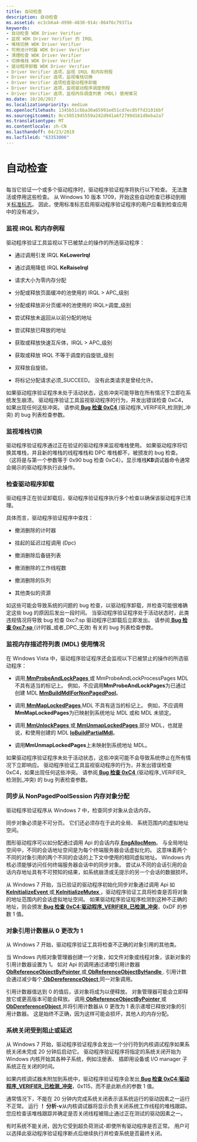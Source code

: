 ```yaml
---
title: 自动检查
description: 自动检查
ms.assetid: ec3cb6a4-d990-4830-914c-064f6c79371a
keywords:
- 自动检查 WDK Driver Verifier
- 监视 WDK Driver Verifier 的 IRQL
- 堆栈切换 WDK Driver Verifier
- 可用池计时器 WDK Driver Verifier
- 清理检查 WDK Driver Verifier
- 切换堆栈 WDK Driver Verifier
- 驱动程序卸载 WDK Driver Verifier
- Driver Verifier 选项，监视 IRQL 和内存例程
- Driver Verifier 选项，监视堆栈切换
- Driver Verifier 选项检查驱动程序卸载
- Driver Verifier 选项，监视驱动程序调度例程
- Driver Verifier 选项，监视内存调度列表 (MDL) 使用情况
ms.date: 10/20/2017
ms.localizationpriority: medium
ms.openlocfilehash: 1345b51c6ba30a65991ed51cd7ec85ffd31016bf
ms.sourcegitcommit: 0cc5051945559a242d941a6f2799d161d8eba2a7
ms.translationtype: MT
ms.contentlocale: zh-CN
ms.lasthandoff: 04/23/2019
ms.locfileid: "63353006"
---
```

# <a name="automatic-checks"></a>自动检查


## <span id="ddk_automatic_checks_tools"></span><span id="DDK_AUTOMATIC_CHECKS_TOOLS"></span>


每当它验证一个或多个驱动程序时，驱动程序验证程序将执行以下检查。 无法激活或停用这些检查。 从 Windows 10 版本 1709，开始这些自动检查已移动到相关[标准标志](verifier-command-line.md)。 因此，使用标准标志启用驱动程序验证程序的用户应看到检查应用中的没有减少。

### <a name="span-idddkmonitoringirqlandmemoryroutinestoolsspanspan-idddkmonitoringirqlandmemoryroutinestoolsspanmonitoring-irql-and-memory-routines"></a><span id="ddk_monitoring_irql_and_memory_routines_tools"></span><span id="DDK_MONITORING_IRQL_AND_MEMORY_ROUTINES_TOOLS"></span>监视 IRQL 和内存例程

驱动程序验证工具监视以下已被禁止的操作的所选驱动程序：

-   通过调用引发 IRQL **KeLowerIrql**

-   通过调用降低 IRQL **KeRaiseIrql**

-   请求大小为零内存分配

-   分配或释放页面缓冲的池使用的 IRQL &gt; APC\_级别

-   分配或释放非分页缓冲的池使用的 IRQL&gt;调度\_级别

-   尝试释放未返回从以前分配的地址

-   尝试释放已释放的地址

-   获取或释放快速互斥体，IRQL &gt; APC\_级别

-   获取或释放 IRQL 不等于调度的自旋锁\_级别

-   双释放自旋锁。

-   将标记分配请求必须\_SUCCEED。 没有此类请求是曾经允许。

如果驱动程序验证程序未处于活动状态，这些冲突可能导致在所有情况下立即在系统发生崩溃。 驱动程序验证工具监视驱动程序的行为，并发出错误检查 0xC4，如果出现任何这些冲突。 请参阅[ **Bug 检查 0xC4** ](https://msdn.microsoft.com/library/windows/hardware/ff560187) (驱动程序\_VERIFIER\_检测到\_冲突) 的 bug 列表检查参数。

### <a name="span-idddkmonitoringstackswitchingtoolsspanspan-idddkmonitoringstackswitchingtoolsspanmonitoring-stack-switching"></a><span id="ddk_monitoring_stack_switching_tools"></span><span id="DDK_MONITORING_STACK_SWITCHING_TOOLS"></span>监视堆栈切换

驱动程序验证程序通过正在验证的驱动程序来监视堆栈使用。 如果驱动程序将切换其堆栈，并且新的堆栈的线程堆栈和 DPC 堆栈都不，被颁发的 bug 检查。 （这将是与第一个参数等于 0x90 bug 检查 0xC4）。显示堆栈**KB**调试器命令通常会揭示的驱动程序执行此操作。

### <a name="span-idddkcheckingondriverunloadtoolsspanspan-idddkcheckingondriverunloadtoolsspanchecking-on-driver-unload"></a><span id="ddk_checking_on_driver_unload_tools"></span><span id="DDK_CHECKING_ON_DRIVER_UNLOAD_TOOLS"></span>检查驱动程序卸载

驱动程序正在验证卸载后，驱动程序验证程序执行多个检查以确保该驱动程序已清理。

具体而言，驱动程序验证程序中查找：

-   撤消删除的计时器

-   挂起的延迟过程调用 (Dpc)

-   撤消删除后备链列表

-   撤消删除的工作线程数

-   撤消删除的队列

-   其他类似的资源

如这些可能会导致系统的问题的 bug 检查，以驱动程序卸载，并检查可能很难确定这些 bug 的原因后发出一段时间。 当驱动程序验证程序处于活动状态时，此类违规情况将导致 bug 检查 0xc7:sp 驱动程序已卸载后立即发出。 请参阅[ **Bug 检查 0xc7:sp** ](https://msdn.microsoft.com/library/windows/hardware/ff560198) (计时器\_或者\_DPC\_无效) 有关的 bug 列表检查参数。


### <a name="span-idmonitoringmemorydescriptorlistmdlusagespanspan-idmonitoringmemorydescriptorlistmdlusagespanspan-idmonitoringmemorydescriptorlistmdlusagespanmonitoring-memory-descriptor-list-mdl-usage"></a><span id="Monitoring__Memory_Descriptor_List__MDL__Usage"></span><span id="monitoring__memory_descriptor_list__mdl__usage"></span><span id="MONITORING__MEMORY_DESCRIPTOR_LIST__MDL__USAGE"></span>监视内存描述符列表 (MDL) 使用情况

在 Windows Vista 中，驱动程序验证程序还会监视以下已被禁止的操作的所选驱动程序：

-   调用[ **MmProbeAndLockPages** ](https://msdn.microsoft.com/library/windows/hardware/ff554664)或 MmProbeAndLockProcessPages MDL 不具有适当的标记上。 例如，不应调用**MmProbeAndLockPages**为已通过创建 MDL [ **MmBuildMdlForNonPagedPool**](https://msdn.microsoft.com/library/windows/hardware/ff554498)。

-   调用[ **MmMapLockedPages** ](https://msdn.microsoft.com/library/windows/hardware/ff554622) MDL 不具有适当的标记上。 例如，不应调用**MmMapLockedPages**为已映射到系统地址 MDL 或和 MDL 未锁定。

-   调用[ **MmUnlockPages** ](https://msdn.microsoft.com/library/windows/hardware/ff556381)或[ **MmUnmapLockedPages** ](https://msdn.microsoft.com/library/windows/hardware/ff556391)部分 MDL，也就是说，和使用创建的 MDL [ **IoBuildPartialMdl**](https://msdn.microsoft.com/library/windows/hardware/ff548324)。

-   调用**MmUnmapLockedPages**上未映射到系统地址 MDL。

如果驱动程序验证程序未处于活动状态，这些冲突可能不会导致系统停止在所有情况下立即响应。 驱动程序验证工具监视驱动程序的行为，并发出错误检查 0xC4，如果出现任何这些冲突。 请参阅[ **Bug 检查 0xC4** ](https://msdn.microsoft.com/library/windows/hardware/ff560187) (驱动程序\_VERIFIER\_检测到\_冲突) 的 bug 列表检查参数。

### <a name="span-idsynchronizationobjectallocationfromnonpagedpoolsessionmemoryspanspan-idsynchronizationobjectallocationfromnonpagedpoolsessionmemoryspanspan-idsynchronizationobjectallocationfromnonpagedpoolsessionmemoryspansynchronization-object-allocation-from-nonpagedpoolsession-memory"></a><span id="Synchronization_Object_Allocation_from_NonPagedPoolSession_Memory"></span><span id="synchronization_object_allocation_from_nonpagedpoolsession_memory"></span><span id="SYNCHRONIZATION_OBJECT_ALLOCATION_FROM_NONPAGEDPOOLSESSION_MEMORY"></span>同步从 NonPagedPoolSession 内存对象分配

驱动程序验证程序从 Windows 7 中，检查同步对象从会话内存。

同步对象必须是不可分页。 它们还必须存在于此的全局、 系统范围内的虚拟地址空间。

图形驱动程序可以如分配通过调用 Api 的会话内存[ **EngAllocMem**](https://msdn.microsoft.com/library/windows/hardware/ff564176)。 与全局地址空间中，不同的会话地址空间是为每个终端服务器会话虚拟化的。 这意味着两个不同的对象引用的两个不同的会话的上下文中使用的相同虚拟地址。 Windows 内核必须能够访问任何终端服务器会话中的同步对象。 尝试从不同的会话引用的会话内存地址具有不可预知的结果，如系统崩溃或无提示的另一个会话的数据损坏。

从 Windows 7 开始，当已验证的驱动程序初始化同步对象通过调用 Api 如[ **KeInitializeEvent** ](https://msdn.microsoft.com/library/windows/hardware/ff552137)或[ **KeInitializeMutex** ](https://msdn.microsoft.com/library/windows/hardware/ff552147)，驱动程序验证工具将检查是否将对象的地址范围内的会话虚拟地址空间。 如果驱动程序验证程序检测到这种不正确的地址，则会颁发[ **Bug 检查 0xC4:驱动程序\_VERIFIER\_已检测\_冲突**](https://msdn.microsoft.com/library/windows/hardware/ff560187)，0xDF 的参数 1 值。

### <a name="span-idobjectreferencecounterchangesfrom0to1spanspan-idobjectreferencecounterchangesfrom0to1spanspan-idobjectreferencecounterchangesfrom0to1spanobject-reference-counter-changes-from-0-to-1"></a><span id="Object_Reference_Counter_Changes_from_0_to_1"></span><span id="object_reference_counter_changes_from_0_to_1"></span><span id="OBJECT_REFERENCE_COUNTER_CHANGES_FROM_0_TO_1"></span>对象引用计数器从 0 更改为 1

从 Windows 7 开始，驱动程序验证工具将检查不正确的对象引用的其他类。

当 Windows 内核对象管理器创建一个对象，如文件对象或线程对象，该新对象的引用计数器设置为 1。 如对 Api 的调用通过递增引用计数器[ **ObReferenceObjectByPointer** ](https://msdn.microsoft.com/library/windows/hardware/ff558686)或[ **ObReferenceObjectByHandle** ](https://msdn.microsoft.com/library/windows/hardware/ff558679). 引用计数会通过减少每个[ **ObDereferenceObject** ](https://msdn.microsoft.com/library/windows/hardware/ff557724)同一对象调用。

引用计数器值达到 0 的值后，该对象将成为以便释放。 对象管理器可能会立即释放它或更高版本可能会释放。 调用[ **ObReferenceObjectByPointer** ](https://msdn.microsoft.com/library/windows/hardware/ff558686)或[ **ObDereferenceObject** ](https://msdn.microsoft.com/library/windows/hardware/ff557724)并将引用计数器从 0 更改为 1 表示递增已释放对象的引用计数器。 这是始终不正确，因为这样可能会损坏，其他人的内存分配。

### <a name="span-idsystemshutdownblocksordelaysspanspan-idsystemshutdownblocksordelaysspanspan-idsystemshutdownblocksordelaysspansystem-shutdown-blocks-or-delays"></a><span id="System_Shutdown_Blocks_or_Delays"></span><span id="system_shutdown_blocks_or_delays"></span><span id="SYSTEM_SHUTDOWN_BLOCKS_OR_DELAYS"></span>系统关闭受到阻止或延迟

从 Windows 7 开始，驱动程序验证程序会发出一个分行符到内核调试程序如果系统关闭未完成 20 分钟后启动它。 驱动程序验证程序将指定的系统关闭开始为 Windows 内核开始其各种子系统，例如注册表、 插即用设备或 I/O manager 子系统正在关闭的时间。

如果内核调试器未附加到系统中，驱动程序验证程序会发出[ **Bug 检查 0xC4:驱动程序\_VERIFIER\_已检测\_冲突**](https://msdn.microsoft.com/library/windows/hardware/ff560187)，0x115，而不是此断点的参数 1 值。

通常情况下，不能在 20 分钟内完成系统关闭表示该系统运行的驱动因素之一运行不正常。 运行 **！ 分析-v**从内核调试器将显示负责关闭系统工作线程的堆栈跟踪。 您应检查该堆栈跟踪并确定是否关闭线程被阻止通过正在测试的驱动因素之一。

有时系统不能关闭，因为它受到超负荷测试-即使所有驱动程序是否正常。 用户可以选择此驱动程序验证程序断点后继续执行并检查系统是否最终关闭。

 

 





